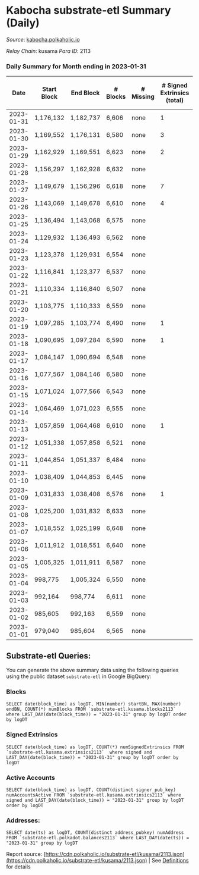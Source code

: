 # Kabocha substrate-etl Summary (Daily)

_Source_: [kabocha.polkaholic.io](https://kabocha.polkaholic.io)

*Relay Chain*: kusama
*Para ID*: 2113



### Daily Summary for Month ending in 2023-01-31


| Date | Start Block | End Block | # Blocks | # Missing | # Signed Extrinsics (total) | # Active Accounts | # Addresses with Balances | # Events | # Transfers | # XCM Transfers In | # XCM Transfers Out |
| ---- | ----------- | --------- | -------- | --------- | --------------------------- | ----------------- | ------------------------- | -------- | ----------- | ------------------ | ------------------- |
| 2023-01-31 | 1,176,132 | 1,182,737 | 6,606 | none  | 1 | 1 | 13,221 | 13,240 |   |   |   |
| 2023-01-30 | 1,169,552 | 1,176,131 | 6,580 | none  | 3 | 3 | 13,221 | 13,199 | 1  |   |   |
| 2023-01-29 | 1,162,929 | 1,169,551 | 6,623 | none  | 2 | 2 | 13,220 | 13,279 |   |   |   |
| 2023-01-28 | 1,156,297 | 1,162,928 | 6,632 | none  |  |  | 13,220 | 13,286 |   |   |   |
| 2023-01-27 | 1,149,679 | 1,156,296 | 6,618 | none  | 7 | 4 | 13,220 | 13,293 | 2  |   |   |
| 2023-01-26 | 1,143,069 | 1,149,678 | 6,610 | none  | 4 | 3 | 13,220 | 13,262 | 1  |   |   |
| 2023-01-25 | 1,136,494 | 1,143,068 | 6,575 | none  |  |  | 13,220 | 13,172 |   |   |   |
| 2023-01-24 | 1,129,932 | 1,136,493 | 6,562 | none  |  |  | 13,220 | 13,146 |   |   |   |
| 2023-01-23 | 1,123,378 | 1,129,931 | 6,554 | none  |  |  | 13,220 | 13,130 |   |   |   |
| 2023-01-22 | 1,116,841 | 1,123,377 | 6,537 | none  |  |  | 13,220 | 13,099 |   |   |   |
| 2023-01-21 | 1,110,334 | 1,116,840 | 6,507 | none  |  |  | 13,220 | 13,035 |   |   |   |
| 2023-01-20 | 1,103,775 | 1,110,333 | 6,559 | none  |  |  | 13,220 | 13,140 |   |   |   |
| 2023-01-19 | 1,097,285 | 1,103,774 | 6,490 | none  | 1 | 1 | 13,220 | 13,008 | 1  |   |   |
| 2023-01-18 | 1,090,695 | 1,097,284 | 6,590 | none  | 1 | 1 | 13,219 | 13,206 | 1  |   |   |
| 2023-01-17 | 1,084,147 | 1,090,694 | 6,548 | none  |  |  | 13,219 | 13,118 |   |   |   |
| 2023-01-16 | 1,077,567 | 1,084,146 | 6,580 | none  |  |  | 13,219 | 13,185 |   |   |   |
| 2023-01-15 | 1,071,024 | 1,077,566 | 6,543 | none  |  |  | 13,219 | 13,107 |   |   |   |
| 2023-01-14 | 1,064,469 | 1,071,023 | 6,555 | none  |  |  | 13,219 | 13,132 |   |   |   |
| 2023-01-13 | 1,057,859 | 1,064,468 | 6,610 | none  | 1 | 1 | 13,219 | 13,248 | 1  |   |   |
| 2023-01-12 | 1,051,338 | 1,057,858 | 6,521 | none  |  |  | 13,218 | 13,064 |   |   |   |
| 2023-01-11 | 1,044,854 | 1,051,337 | 6,484 | none  |  |  | 13,218 | 12,990 |   |   |   |
| 2023-01-10 | 1,038,409 | 1,044,853 | 6,445 | none  |  |  | 13,218 | 12,911 |   |   |   |
| 2023-01-09 | 1,031,833 | 1,038,408 | 6,576 | none  | 1 | 1 | 13,218 | 13,181 | 1  |   |   |
| 2023-01-08 | 1,025,200 | 1,031,832 | 6,633 | none  |  |  | 13,218 | 13,288 |   |   |   |
| 2023-01-07 | 1,018,552 | 1,025,199 | 6,648 | none  |  |  | 13,218 | 13,318 |   |   |   |
| 2023-01-06 | 1,011,912 | 1,018,551 | 6,640 | none  |  |  | 13,218 | 13,302 |   |   |   |
| 2023-01-05 | 1,005,325 | 1,011,911 | 6,587 | none  |  |  | 13,218 | 13,196 |   |   |   |
| 2023-01-04 | 998,775 | 1,005,324 | 6,550 | none  |  |  | 13,218 | 13,122 |   |   |   |
| 2023-01-03 | 992,164 | 998,774 | 6,611 | none  |  |  | 13,218 | 13,247 |   |   |   |
| 2023-01-02 | 985,605 | 992,163 | 6,559 | none  |  |  | 13,218 | 13,140 |   |   |   |
| 2023-01-01 | 979,040 | 985,604 | 6,565 | none  |  |  | 13,218 | 13,152 |   |   |   |

## Substrate-etl Queries:
You can generate the above summary data using the following queries using the public dataset `substrate-etl` in Google BigQuery:


### Blocks
```
SELECT date(block_time) as logDT, MIN(number) startBN, MAX(number) endBN, COUNT(*) numBlocks FROM `substrate-etl.kusama.blocks2113`  where LAST_DAY(date(block_time)) = "2023-01-31" group by logDT order by logDT
```


### Signed Extrinsics
```
SELECT date(block_time) as logDT, COUNT(*) numSignedExtrinsics FROM `substrate-etl.kusama.extrinsics2113`  where signed and LAST_DAY(date(block_time)) = "2023-01-31" group by logDT order by logDT
```


### Active Accounts
```
SELECT date(block_time) as logDT, COUNT(distinct signer_pub_key) numAccountsActive FROM `substrate-etl.kusama.extrinsics2113` where signed and LAST_DAY(date(block_time)) = "2023-01-31" group by logDT order by logDT
```


### Addresses:
```
SELECT date(ts) as logDT, COUNT(distinct address_pubkey) numAddress FROM `substrate-etl.polkadot.balances2113` where LAST_DAY(date(ts)) = "2023-01-31" group by logDT
```



Report source: [https://cdn.polkaholic.io/substrate-etl/kusama/2113.json](https://cdn.polkaholic.io/substrate-etl/kusama/2113.json) | See [Definitions](/DEFINITIONS.md) for details
